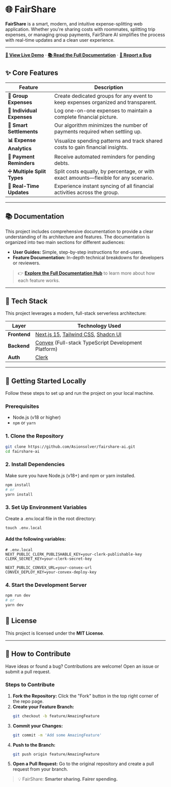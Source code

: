# 🌐 FairShare

**FairShare** is a smart, modern, and intuitive expense-splitting web application. Whether you're sharing costs with roommates, splitting trip expenses, or managing group payments, FairShare AI simplifies the process with real-time updates and a clean user experience.

---

**[🚀 View Live Demo](https://fairshare-seven.vercel.app/)** · **[📚 Read the Full Documentation](./doc/README.md)** · **[🐞 Report a Bug](https://github.com/Asionsolver/fairshare-ai/issues)**

## ✨ Core Features

| Feature                     | Description                                                                          |
| --------------------------- | ------------------------------------------------------------------------------------ |
| **👥 Group Expenses**       | Create dedicated groups for any event to keep expenses organized and transparent.    |
| **🧍 Individual Expenses**  | Log one-on-one expenses to maintain a complete financial picture.                    |
| **🧠 Smart Settlements**    | Our algorithm minimizes the number of payments required when settling up.            |
| **📊 Expense Analytics**    | Visualize spending patterns and track shared costs to gain financial insights.       |
| **🔔 Payment Reminders**    | Receive automated reminders for pending debts.                                       |
| **➗ Multiple Split Types** | Split costs equally, by percentage, or with exact amounts—flexible for any scenario. |
| **🔄 Real-Time Updates**    | Experience instant syncing of all financial activities across the group.             |

---

## 📚 Documentation

This project includes comprehensive documentation to provide a clear understanding of its architecture and features. The documentation is organized into two main sections for different audiences:

- **User Guides:** Simple, step-by-step instructions for end-users.
- **Feature Documentation:** In-depth technical breakdowns for developers or reviewers.

> 👉 **[Explore the Full Documentation Hub](./docs/README.md)** to learn more about how each feature works.

---

## 🧱 Tech Stack

This project leverages a modern, full-stack serverless architecture:

| Layer        | Technology Used                                                                                                  |
| ------------ | ---------------------------------------------------------------------------------------------------------------- |
| **Frontend** | [Next.js 15](https://nextjs.org/), [Tailwind CSS](https://tailwindcss.com/), [Shadcn UI](https://ui.shadcn.com/) |
| **Backend**  | [Convex](https://www.convex.dev/) (Full-stack TypeScript Development Platform)                                   |
| **Auth**     | [Clerk](https://clerk.com/)                                                                                      |

---

## 🚀 Getting Started Locally

Follow these steps to set up and run the project on your local machine.

### Prerequisites

- Node.js (v18 or higher)
- `npm` or `yarn`

### 1. Clone the Repository

```bash
git clone https://github.com/Asionsolver/fairshare-ai.git
cd fairshare-ai
```

### 2. Install Dependencies

Make sure you have Node.js (v18+) and npm or yarn installed.

```bash
npm install
# or
yarn install
```

### 3. Set Up Environment Variables

Create a .env.local file in the root directory:

```
touch .env.local
```

#### Add the following variables:

```
# .env.local
NEXT_PUBLIC_CLERK_PUBLISHABLE_KEY=your-clerk-publishable-key
CLERK_SECRET_KEY=your-clerk-secret-key

NEXT_PUBLIC_CONVEX_URL=your-convex-url
CONVEX_DEPLOY_KEY=your-convex-deploy-key

```

### 4. Start the Development Server

```bash
npm run dev
# or
yarn dev
```

## 📄 License

This project is licensed under the **MIT License**.

---

## 🤝 How to Contribute

Have ideas or found a bug? Contributions are welcome! Open an issue or submit a pull request.

### Steps to Contribute

1. **Fork the Repository:** Click the "Fork" button in the top right corner of the repo page.
2. **Create your Feature Branch:**
   ```bash
   git checkout -b feature/AmazingFeature
   ```
3. **Commit your Changes:**
   ```bash
   git commit -m 'Add some AmazingFeature'
   ```
4. **Push to the Branch:**
   ```bash
   git push origin feature/AmazingFeature
   ```
5. **Open a Pull Request:** Go to the original repository and create a pull request from your branch.

> 💡 FairShare: **Smarter sharing. Fairer spending.**
